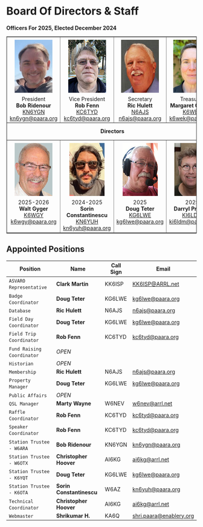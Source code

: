 # Board Of Directors & Staff

**Officers For 2025, Elected December 2024**


<table align="center" border="1" cellpadding="0" cellspacing="0" style="border-collapse:collapse" width="600">
    <tbody>
        <tr>
            <td valign="top" width="25%">
            <div align="center"><img src="/images/KN6YGN.jpeg" style="margin-top: 5px; margin-bottom: 5px; width: 100px; height: 140px;" alt="image" /><br />
            <span>President</span><br />
            <span><b>Bob Ridenour</b><br />
            <span><a href="https://www.qrz.com/db/KN6YGN" target="_blank">KN6YGN</a></span><br />
            <a href="mailto:kn6ygn@paara.org">kn6ygn@paara.org</a></span></div>
            </td>
            <td valign="top" width="25%">
            <div align="center"><img height="140" src="/images/KC6TYD-100.jpg" vspace="5" width="100" alt="image" /><br />
            <span>Vice President </span><br />
            <span><b>Rob Fenn</b></span><br />
            <span><a href="https://www.qrz.com/db/KC6TYD" target="_blank">KC6TYD</a></span><br />
            <a href="mailto:kc6tyd@paara.org">kc6tyd@paara.org</a></div>
            </td>
            <td valign="top" width="25%">
            <div align="center"><img height="140" src="/images/N6AJS-100.jpg" vspace="5" width="100" alt="image" /><br />
            <span>Secretary</span><br />
            <span><b>Ric Hulett</b></span><br />
            <span><a href="https://www.qrz.com/db/N6AJS" target="_blank">N6AJS</a></span><br />
            <a href="mailto:n6ajs@paara.org">n6ajs@paara.org</a></div>
            </td>
            <td valign="top" width="25%">
            <div align="center"><img height="140" src="/images/k6wek.jpg" vspace="5" width="100" alt="image" /><br />
            <span>Treasurer</span><br />
            <span><b>Margaret Cooper</b></span><br />
            <span><a href="https://www.qrz.com/db/K6WEK" target="_blank">K6WEK</a></span><br />
            <a href="mailto:k6wek@paara.org">k6wek@paara.org</a></div>
            </td>
        </tr>
        <tr>
            <td colspan="4" height="40">
            <div align="center"><span><b>Directors</b></span></div>
            </td>
        </tr>
        <tr>
            <td valign="top">
            <div align="center"><img height="140" src="/images/K6WGY-100-1.jpg" vspace="5" width="100" alt="image" /><br />
            <span>2025-2026</span><br />
            <span><b>Walt Gyger</b></span><br />
            <span><a href="https://www.qrz.com/db/K6WGY" target="_blank">K6WGY</a></span><br />
            <a href="mailto:k6wgy@paara.org">k6wgy@paara.org</a></div>
            </td>
            <td  valign="top">
            <div align="center"><img alt="" src="/images/KN6YUH.jpg" style="margin-top: 5px; margin-bottom: 5px; width: 93px; height: 140px;" alt="image" /><br />
            <span>2024-2025</span><br />
            <span><b>Sorin Constantinescu</b></span><br />
            <span><a href="https://www.qrz.com/db/KN6YUH" target="_blank">KN6YUH</a></span><br />
            <a href="mailto:kn6yuh@paara.org">kn6yuh@paara.org</a></div>
            <div align="center"></div>
            </td>
            <td valign="top">
            <div align="center"><img alt="" src="/images/KG6LWE-100.jpg" style="margin-top: 5px; margin-bottom: 5px; width: 93px; height: 140px;" alt="image" /><br />
            <span>2025</span><br />
            <span><b>Doug Teter</b></span><br />
            <span><a href="https://www.qrz.com/db/KG6LWE" target="_blank">KG6LWE</a></span><br />
            <a href="mailto:kg6lwe@paara.org">kg6lwe@paara.org</a></div>
            </td>
            <td valign="top">
            <div align="center"><img alt="" src="/images/KI6LDM-100.jpg" style="margin-top: 5px; margin-bottom: 5px; width: 93px; height: 140px;" alt="image" /><br />
            <span>2025</span><br />
            <span><b>Darryl Presley</b></span><br />
            <span><a href="https://www.qrz.com/db/KI6LDM" target="_blank">KI6LDM</a></span><br />
            <a href="mailto:ki6ldm@paara.org">ki6ldm@paara.org</a></div>
            </td>
        </tr>
    </tbody>
</table>

## Appointed Positions

**Position** | **Name** | **Call Sign** | **Email**
---|---|---|---
`ASVARO Representative`           | **Clark Martin**          | KK6ISP    | <KK6ISP@ARRL.net>
`Badge Coordinator`               | **Doug Teter**            | KG6LWE    | <kg6lwe@paara.org>
`Database`                        | **Ric Hulett**            | N6AJS     | <n6ajs@paara.org>
`Field Day Coordinator`           | **Doug Teter**            | KG6LWE    | <kg6lwe@paara.org>
`Field Trip Coordinator`          | **Rob Fenn**              | KC6TYD    | <kc6tyd@paara.org>
`Fund Raising Coordinator`        | _OPEN_                    |           | 
`Historian`                       | _OPEN_                    |           |
`Membership`                      | **Ric Hulett**            | N6AJS     | <n6ajs@paara.org>
`Property Manager`                | **Doug Teter**            | KG6LWE    | <kg6lwe@paara.org>
`Public Affairs`                  | _OPEN_                    |           |
`QSL Manager`                     | **Marty Wayne**           | W6NEV     | <w6nev@arrl.net>
`Raffle Coordinator`              | **Rob Fenn**              | KC6TYD    | <kc6tyd@paara.org>
`Speaker Coordinator`             | **Rob Fenn**              | KC6TYD    | <kc6tyd@paara.org>
`Station Trustee - W6ARA`         | **Bob Ridenour**          | KN6YGN    | <kn6ygn@paara.org>
`Station Trustee - W6OTX`         | **Christopher Hoover**    | AI6KG     | <ai6kg@arrl.net>
`Station Trustee - K6YQT`         | **Doug Teter**            | KG6LWE    | <kg6lwe@paara.org>
`Station Trustee - K6OTA`         | **Sorin Constantinescu**           | W6AZ      | <kn6yuh@paara.org>
`Technical Coordinator`           | **Christopher Hoover**    | AI6KG     | <ai6kg@arrl.net>
`Webmaster`                       | **Shrikumar H.**          | KA6Q      | <shri.paara@enablery.org>

